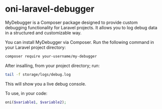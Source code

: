 # oni-laravel-debugger

MyDebugger is a Composer package designed to provide custom debugging functionality for Laravel projects. It allows you to log debug data in a structured and customizable way.

You can install MyDebugger via Composer. Run the following command in your Laravel project directory:

```bash
composer require your-username/my-debugger
```
After insalling, from your project directory; run:
```bash
tail -f storage/logs/debug.log
```
This will show you a live debug console.

To use, in your code:
```php
oni($variable1, $variable2);
```
